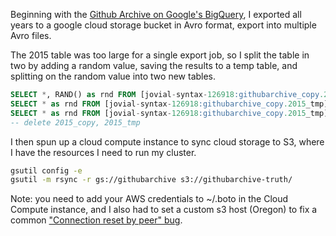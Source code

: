 Beginning with the [Github Archive on Google's BigQuery](https://bigquery.cloud.google.com/table/githubarchive:year.2015), I exported all years to a google cloud storage bucket in Avro format, export into multiple Avro files.

The 2015 table was too large for a single export job, so I split the table in two by adding a random value, saving the results to a temp table, and splitting on the random value into two new tables.

```sql
SELECT *, RAND() as rnd FROM [jovial-syntax-126918:githubarchive_copy.2015_copy] -- into 2015_tmp
SELECT * as rnd FROM [jovial-syntax-126918:githubarchive_copy.2015_tmp] WHERE rnd <= 0.5 -- into 2015_1
SELECT * as rnd FROM [jovial-syntax-126918:githubarchive_copy.2015_tmp] WHERE rnd > 0.5 -- into 2015_2
-- delete 2015_copy, 2015_tmp
```

I then spun up a cloud compute instance to sync cloud storage to S3, where I have the resources I need to run my cluster.

```bash
gsutil config -e
gsutil -m rsync -r gs://githubarchive s3://githubarchive-truth/
```

Note: you need to add your AWS credentials to ~/.boto in the Cloud Compute instance, and I also had to set a custom s3 host (Oregon) to fix a common ["Connection reset by peer" bug](https://github.com/GoogleCloudPlatform/gsutil/issues/311).